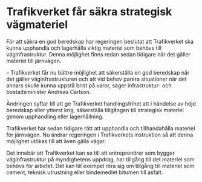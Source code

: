 # Trafikverket får säkra strategisk vägmateriel

För att säkra en god beredskap har regeringen beslutat att Trafikverket ska kunna upphandla och lagerhålla viktig materiel som behövs till väginfrastruktur. Denna möjlighet finns redan sedan tidigare när det gäller materiel till järnvägen.

– Trafikverket får nu bättre möjlighet att säkerställa en god beredskap när det gäller väginfrastrukturen och att vid behov parera situationer när det annars skulle kunna uppstå brist på varor, säger infrastruktur- och bostadsminister Andreas Carlson.

Ändringen syftar till att ge Trafikverket handlingsfrihet att i händelse av höjd beredskap eller ytterst krig, säkerställa tillgången till strategisk materiel genom upphandling eller lagerhållning.

Trafikverket har sedan tidigare rätt att upphandla och tillhandahålla materiel för järnvägen. Nu ändrar regeringen i Trafikverkets instruktion så att denna möjlighet utökas till att även gälla vägar.

Det innebär att Trafikverket kan se till att entreprenörer som bygger väginfrastruktur på myndighetens uppdrag, har tillgång till det materiel som behövs för arbetet. Det kan till exempel röra sig om tillgång till materiel som cement, teknisk utrustning eller bindemedlet bitumen till asfalt.
